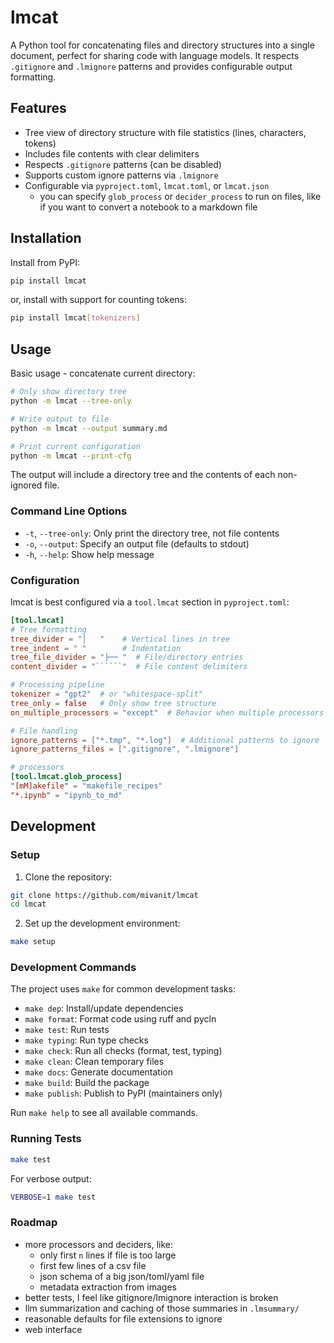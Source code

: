 # lmcat

A Python tool for concatenating files and directory structures into a single document, perfect for sharing code with language models. It respects `.gitignore` and `.lmignore` patterns and provides configurable output formatting.

## Features

- Tree view of directory structure with file statistics (lines, characters, tokens)
- Includes file contents with clear delimiters
- Respects `.gitignore` patterns (can be disabled)
- Supports custom ignore patterns via `.lmignore`
- Configurable via `pyproject.toml`, `lmcat.toml`, or `lmcat.json`
	- you can specify `glob_process` or `decider_process` to run on files, like if you want to convert a notebook to a markdown file

## Installation

Install from PyPI:

```bash
pip install lmcat
```

or, install with support for counting tokens:
```bash
pip install lmcat[tokenizers]
```

## Usage

Basic usage - concatenate current directory:

```bash
# Only show directory tree
python -m lmcat --tree-only

# Write output to file
python -m lmcat --output summary.md

# Print current configuration
python -m lmcat --print-cfg
```

The output will include a directory tree and the contents of each non-ignored file.

### Command Line Options

- `-t`, `--tree-only`: Only print the directory tree, not file contents
- `-o`, `--output`: Specify an output file (defaults to stdout)
- `-h`, `--help`: Show help message

### Configuration

lmcat is best configured via a `tool.lmcat` section in `pyproject.toml`:

```toml
[tool.lmcat]
# Tree formatting
tree_divider = "│   "    # Vertical lines in tree
tree_indent = " "        # Indentation
tree_file_divider = "├── "  # File/directory entries
content_divider = "``````"  # File content delimiters

# Processing pipeline
tokenizer = "gpt2"  # or "whitespace-split"
tree_only = false   # Only show tree structure
on_multiple_processors = "except"  # Behavior when multiple processors match

# File handling
ignore_patterns = ["*.tmp", "*.log"]  # Additional patterns to ignore
ignore_patterns_files = [".gitignore", ".lmignore"]

# processors
[tool.lmcat.glob_process]
"[mM]akefile" = "makefile_recipes"
"*.ipynb" = "ipynb_to_md"
```

## Development

### Setup

1. Clone the repository:
```bash
git clone https://github.com/mivanit/lmcat
cd lmcat
```

2. Set up the development environment:
```bash
make setup
```

### Development Commands

The project uses `make` for common development tasks:

- `make dep`: Install/update dependencies
- `make format`: Format code using ruff and pycln
- `make test`: Run tests
- `make typing`: Run type checks
- `make check`: Run all checks (format, test, typing)
- `make clean`: Clean temporary files
- `make docs`: Generate documentation
- `make build`: Build the package
- `make publish`: Publish to PyPI (maintainers only)

Run `make help` to see all available commands.

### Running Tests

```bash
make test
```

For verbose output:
```bash
VERBOSE=1 make test
```


### Roadmap

- more processors and deciders, like:
	- only first `n` lines if file is too large
	- first few lines of a csv file
	- json schema of a big json/toml/yaml file
	- metadata extraction from images
- better tests, I feel like gitignore/lmignore interaction is broken
- llm summarization and caching of those summaries in `.lmsummary/`
- reasonable defaults for file extensions to ignore
- web interface
